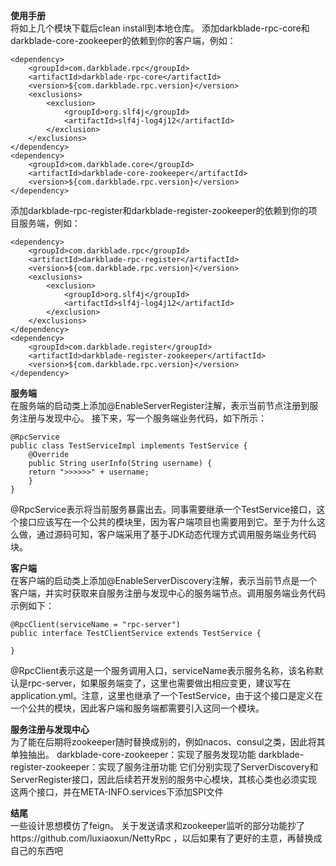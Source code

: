 **使用手册**  
将如上几个模块下载后clean install到本地仓库。
添加darkblade-rpc-core和darkblade-core-zookeeper的依赖到你的客户端，例如：
```
<dependency>   
    <groupId>com.darkblade.rpc</groupId>  
    <artifactId>darkblade-rpc-core</artifactId>    
    <version>${com.darkblade.rpc.version}</version>    
    <exclusions>     
        <exclusion>       
            <groupId>org.slf4j</groupId>        
            <artifactId>slf4j-log4j12</artifactId>      
        </exclusion>
    </exclusions>
</dependency>
<dependency>   
    <groupId>com.darkblade.core</groupId> 
    <artifactId>darkblade-core-zookeeper</artifactId> 
    <version>${com.darkblade.rpc.version}</version>
</dependency>
```
添加darkblade-rpc-register和darkblade-register-zookeeper的依赖到你的项目服务端，例如：
```
<dependency>   
    <groupId>com.darkblade.rpc</groupId>  
    <artifactId>darkblade-rpc-register</artifactId>    
    <version>${com.darkblade.rpc.version}</version>    
    <exclusions>     
        <exclusion>       
            <groupId>org.slf4j</groupId>        
            <artifactId>slf4j-log4j12</artifactId>      
        </exclusion>
    </exclusions>
</dependency>
<dependency>   
    <groupId>com.darkblade.register</groupId> 
    <artifactId>darkblade-register-zookeeper</artifactId> 
    <version>${com.darkblade.rpc.version}</version>
</dependency>
```

**服务端**  
在服务端的启动类上添加@EnableServerRegister注解，表示当前节点注册到服务注册与发现中心。
接下来，写一个服务端业务代码，如下所示：
```
@RpcService
public class TestServiceImpl implements TestService {  
    @Override   
    public String userInfo(String username) {     
    return ">>>>>>" + username;   
    }
}
```
@RpcService表示将当前服务暴露出去。同事需要继承一个TestService接口，这个接口应该写在一个公共的模块里，因为客户端项目也需要用到它。至于为什么这么做，通过源码可知，客户端采用了基于JDK动态代理方式调用服务端业务代码块。

**客户端**  
在客户端的启动类上添加@EnableServerDiscovery注解，表示当前节点是一个客户端，并实时获取来自服务注册与发现中心的服务端节点。调用服务端业务代码示例如下：
```
@RpcClient(serviceName = "rpc-server")
public interface TestClientService extends TestService {

}
```
@RpcClient表示这是一个服务调用入口，serviceName表示服务名称，该名称默认是rpc-server，如果服务端变了，这里也需要做出相应变更，建议写在application.yml。注意，这里也继承了一个TestService，由于这个接口是定义在一个公共的模块，因此客户端和服务端都需要引入这同一个模块。

**服务注册与发现中心**  
为了能在后期将zookeeper随时替换成别的，例如nacos、consul之类，因此将其单独抽出。
darkblade-core-zookeeper：实现了服务发现功能
darkblade-register-zookeeper：实现了服务注册功能
它们分别实现了ServerDiscovery和ServerRegister接口，因此后续若开发别的服务中心模块，其核心类也必须实现这两个接口，并在META-INFO.services下添加SPI文件

**结尾**  
一些设计思想模仿了feign。
关于发送请求和zookeeper监听的部分功能抄了https://github.com/luxiaoxun/NettyRpc ，以后如果有了更好的主意，再替换成自己的东西吧
